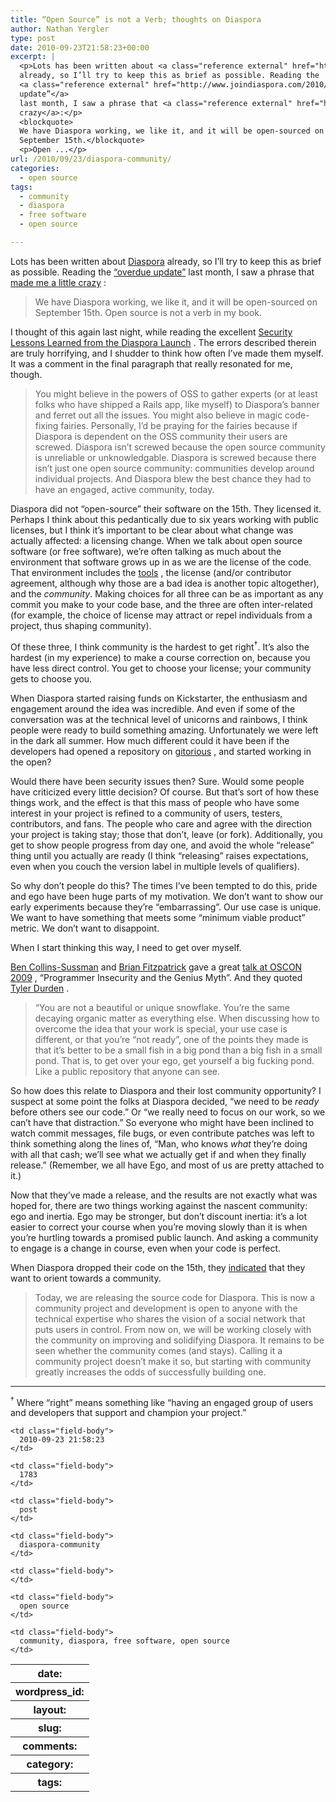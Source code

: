 ```yaml
---
title: “Open Source” is not a Verb; thoughts on Diaspora
author: Nathan Yergler
type: post
date: 2010-09-23T21:58:23+00:00
excerpt: |
  <p>Lots has been written about <a class="reference external" href="http://www.joindiaspora.com/">Diaspora</a>
  already, so I’ll try to keep this as brief as possible. Reading the
  <a class="reference external" href="http://www.joindiaspora.com/2010/08/26/overdue-update.html">“overdue
  update”</a>
  last month, I saw a phrase that <a class="reference external" href="https://identi.ca/notice/48738964">made me a little
  crazy</a>:</p>
  <blockquote>
  We have Diaspora working, we like it, and it will be open-sourced on
  September 15th.</blockquote>
  <p>Open ...</p>
url: /2010/09/23/diaspora-community/
categories:
  - open source
tags:
  - community
  - diaspora
  - free software
  - open source

---
```

Lots has been written about [Diaspora][1]  already, so I’ll try to keep this as brief as possible. Reading the [“overdue update”][2]  last month, I saw a phrase that [made me a little crazy][3] :

> We have Diaspora working, we like it, and it will be open-sourced on September 15th.
Open source is not a verb in my book.

I thought of this again last night, while reading the excellent [Security Lessons Learned from the Diaspora Launch][4] . The errors described therein are truly horrifying, and I shudder to think how often I’ve made them myself. It was a comment in the final paragraph that really resonated for me, though.

> You might believe in the powers of <span class="caps">OSS</span> to gather experts (or at least folks who have shipped a Rails app, like myself) to Diaspora’s banner and ferret out all the issues. You might also believe in magic code-fixing fairies. Personally, I’d be praying for the fairies because if Diaspora is dependent on the <span class="caps">OSS</span> community their users are screwed.
Diaspora isn’t screwed because the open source community is unreliable or unknowledgable. Diaspora is screwed because there isn’t just one open source community: communities develop around individual projects. And Diaspora blew the best chance they had to have an engaged, active community, today.

Diaspora did not “open-source” their software on the 15th. They licensed it. Perhaps I think about this pedantically due to six years working with public licenses, but I think it’s important to be clear about what change was actually affected: a licensing change. When we talk about open source software (or free software), we’re often talking as much about the environment that software grows up in as we are the license of the code. That environment includes the [tools][5] , the license (and/or contributor agreement, although why those are a bad idea is another topic altogether), and the _community_. Making choices for all three can be as important as any commit you make to your code base, and the three are often inter-related (for example, the choice of license may attract or repel individuals from a project, thus shaping community).

Of these three, I think community is the hardest to get right<sup>†</sup>. It’s also the hardest (in my experience) to make a course correction on, because you have less direct control. You get to choose your license; your community gets to choose you.

When Diaspora started raising funds on Kickstarter, the enthusiasm and engagement around the idea was incredible. And even if some of the conversation was at the technical level of unicorns and rainbows, I think people were ready to build something amazing. Unfortunately we were left in the dark all summer. How much different could it have been if the developers had opened a repository on [gitorious][6] , and started working in the open?

Would there have been security issues then? Sure. Would some people have criticized every little decision? Of course. But that’s sort of how these things work, and the effect is that this mass of people who have some interest in your project is refined to a community of users, testers, contributors, and fans. The people who care and agree with the direction your project is taking stay; those that don’t, leave (or fork). Additionally, you get to show people progress from day one, and avoid the whole “release” thing until you actually are ready (I think “releasing” raises expectations, even when you couch the version label in multiple levels of qualifiers).

So why don’t people do this? The times I’ve been tempted to do this, pride and ego have been huge parts of my motivation. We don’t want to show our early experiments because they’re “embarrassing”. Our use case is unique. We want to have something that meets some “minimum viable product” metric. We don’t want to disappoint.

When I start thinking this way, I need to get over myself.

[Ben Collins-Sussman][7]  and [Brian Fitzpatrick][8]  gave a great [talk at <span class="caps">OSCON</span> 2009][9] , “Programmer Insecurity and the Genius Myth”. And they quoted [Tyler Durden][10] .

> “You are not a beautiful or unique snowflake. You’re the same decaying organic matter as everything else.
When discussing how to overcome the idea that your work is special, your use case is different, or that you’re “not ready”, one of the points they made is that it’s better to be a small fish in a big pond than a big fish in a small pond. That is, to get over your ego, get yourself a big fucking pond. Like a public repository that anyone can see.

So how does this relate to Diaspora and their lost community opportunity? I suspect at some point the folks at Diaspora decided, “we need to be _ready_ before others see our code.” Or “we really need to focus on our work, so we can’t have that distraction.” So everyone who might have been inclined to watch commit messages, file bugs, or even contribute patches was left to think something along the lines of, “Man, who knows _what_ they’re doing with all that cash; we’ll see what we actually get if and when they finally release.” (Remember, we all have Ego, and most of us are pretty attached to it.)

Now that they’ve made a release, and the results are not exactly what was hoped for, there are two things working against the nascent community: ego and inertia. Ego may be stronger, but don’t discount inertia: it’s a lot easier to correct your course when you’re moving slowly than it is when you’re hurtling towards a promised public launch. And asking a community to engage is a change in course, even when your code is perfect.

When Diaspora dropped their code on the 15th, they [indicated][11]  that they want to orient towards a community.

> Today, we are releasing the source code for Diaspora. This is now a community project and development is open to anyone with the technical expertise who shares the vision of a social network that puts users in control. From now on, we will be working closely with the community on improving and solidifying Diaspora.
It remains to be seen whether the community comes (and stays). Calling it a community project doesn’t make it so, but starting with community greatly increases the odds of successfully building one.

<hr class="docutils" />

<sup>†</sup> Where “right” means something like “having an engaged group of users and developers that support and champion your project.”

<table class="docutils field-list" frame="void" rules="none">
  <col class="field-name" /> <col class="field-body" /> <tr class="field">
    <th class="field-name">
      date:
    </th>

    <td class="field-body">
      2010-09-23 21:58:23
    </td>
  </tr>

  <tr class="field">
    <th class="field-name">
      wordpress_id:
    </th>

    <td class="field-body">
      1783
    </td>
  </tr>

  <tr class="field">
    <th class="field-name">
      layout:
    </th>

    <td class="field-body">
      post
    </td>
  </tr>

  <tr class="field">
    <th class="field-name">
      slug:
    </th>

    <td class="field-body">
      diaspora-community
    </td>
  </tr>

  <tr class="field">
    <th class="field-name">
      comments:
    </th>

    <td class="field-body">
    </td>
  </tr>

  <tr class="field">
    <th class="field-name">
      category:
    </th>

    <td class="field-body">
      open source
    </td>
  </tr>

  <tr class="field">
    <th class="field-name">
      tags:
    </th>

    <td class="field-body">
      community, diaspora, free software, open source
    </td>
  </tr>
</table>

 [1]: http://www.joindiaspora.com/
 [2]: http://www.joindiaspora.com/2010/08/26/overdue-update.html
 [3]: https://identi.ca/notice/48738964
 [4]: http://www.kalzumeus.com/2010/09/22/security-lessons-learned-from-the-diaspora-launch/
 [5]: http://mako.cc/writing/hill-free_tools.html
 [6]: http://gitorious.org
 [7]: http://www.red-bean.com/sussman/
 [8]: http://www.red-bean.com/fitz/
 [9]: http://www.oscon.com/oscon2009/public/schedule/detail/7461
 [10]: https://secure.wikimedia.org/wikipedia/en/wiki/Tyler_Durden#Tyler_Durden
 [11]: http://www.joindiaspora.com/2010/09/15/developer-release.html